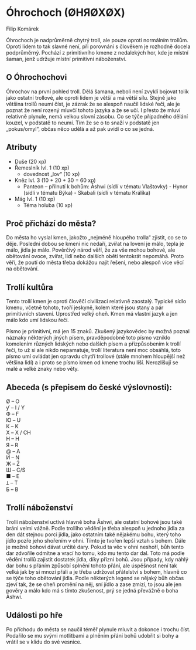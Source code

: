 ﻿# Óhrochoch (ØHЯØХØХ)

Filip Komárek

Óhrochoch je nadprůměrně chytrý troll, ale pouze oproti normálním trollům.
Oproti lidem to tak slavné není, při porovnání s člověkem je rozhodně docela podprůměrný.
Pochází z primitivního kmene z nedalekých hor, kde je místní šaman, jenž udržuje místní primitivní náboženství. 

## O Óhrochochovi

Óhrochov na první pohled troll. Dělá šamana, neboli není zvyklí bojovat tolik jako ostatní trollové, ale oproti lidem je větší a má větší sílu.
Stejně jako většina trollů neumí číst, je zázrak že se alespoň naučil lidské řeči, ale je poznat že není rozený mluvčí tohoto jazyka a že se učí.
I přesto že mluví relativně plynule, nemá velkou slovní zásobu. 
Co se týče případného dělání kouzel, v podstatě to neumí. Tím že se o to snaží v podstatě jen „pokus/omyl“, občas něco udělá a až pak uvidí o co se jedná.

## Atributy

- Duše (20 xp)
- Řemeslník lvl. 1 (10 xp)
	- dovednost „lov“ (10 xp)
- Kněz lvl. 3 (10 + 20 + 30 = 60 xp)
	- Panteon – přilnutí k bohům:	Åshwi (sídlí v tématu Vlaštovky)
					- Hynor (sídlí v tématu Býka)
					- Skabali (sídlí v tématu Králíka)
- Mág lvl. 1 (10 xp)
	- Téma holuba (10 xp)

## Proč přichází do města?

Do města ho vyslal kmen, jakožto „nejméně hloupého trolla“ zjistit, co se to děje.
Poslední dobou se kmeni nic nedaří, zvířat na lovení je málo, tepla je málo, jídla je málo.
Pověrčivý národ věří, že za vše mohou bohové, ale obětování ovoce, zvířat, lidí nebo dalších obětí tentokrát nepomáhá.
Proto věří, že poutí do města třeba dokážou najít řešení, nebo alespoň více věcí na obětování.

## Trollí kultůra

Tento trollí kmen je oproti člověčí civilizaci relativně zaostalý.
Typické sídlo kmenu, včetně tohoto, tvoří jeskyně, kolem které jsou stany a pár primitivních stavení. Uprostřed velký oheň.
Kmen má vlastní jazyk a jen málo kdo umí lidskou řečí.

Písmo je primitivní, má jen 15 znaků.
Zkušený jazykovědec by možná poznal náznaky některých jiných písem, pravděpodobně toto písmo vzniklo komolením různých
lidských nebo dalších písem a přizpůsobením k trollí řeči, to už si ale nikdo nepamatuje, trollí literatura není moc obsáhlá,
toto písmo umí ovládat jen opravdu chytří trollové (stále mnohem hloupější než většina lidí) a i proto se písmo kmen od kmene trochu liší.
Nerozlišují se malé a velké znaky nebo věty.

## Abeceda (s přepisem do české výslovnosti):

Ø – O  
ƴ – I / Y  
Ф – F  
Ю – U  
К – K  
Х – X / CH  
H – H  
Я – R  
@ – A  
И – N  
Ж – Ž  
Ш – C/S  
■ – E  
Ʇ – T  
Б – B  

## Trollí náboženství

Trollí náboženství uctívá hlavně boha Åshwi, ale ostatní bohové jsou také bráni velmi vážně.
Podle trollího vědění je třeba alespoň u jednoho jídla za den dát stejnou porci jídla, jako ostatním také nějakému bohu,
který toho jídlo pozře jeho shořením v ohni. Tímto je tvořen lepší vztah s bohem. Dále je možné bohovi dávat určité dary.
Pokud ta věc v ohni neshoří, bůh tento dar zdvořile odmítne a vrací ho tomu, kdo mu tento dar dal.
Toto má podle vědění trollů zajistit dostatek jídla, díky přízni bohů.
Jsou případy, kdy náhlý dar bohu s přáním způsobí splnění tohoto přání,
ale úspěšnost není tak velká jak by si mnozí přáli a je třeba udržovat přátelství s bohem, hlavně co se týče toho obětování jídla.
Podle některých legend se nějaký bůh občas zjeví tak, že se oheň promění na něj, sní jídlo a zase zmizí,
to jsou ale jen pověry a málo kdo má s tímto zkušenost, prý se jedná převážně o boha Åshwi.

## Události po hře

Po příchodu do města se naučil téměř plynule mluvit a dokonce i trochu číst.
Podařilo se mu svými motlitbami a plněním přání bohů udobřit si bohy a vrátil se v klidu do své vesnice.